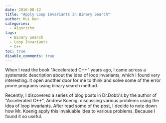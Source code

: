 ```yaml
---
date: 2016-08-12
title: "Apply Loop Invariants in Binary Search"
author: Rui Han
categories:
  - Algorithm
tags:
  - Binary Search
  - Loop Invariants
  - C++
toc: true
disable_comments: true
---
```


When I read the book "Accelerated C++" years ago, I came across a systematic
description about the idea of loop invariants, which I found very interesting.
It open another door for me to think and solve some of the error prone programs
using binary search method.

Recently, I discovered a series of blog posts in Dr.Dobb's by the author of
"Accelerated C++", Andrew Koenig, discussing various problems using the idea of
loop invariants.  After read some of the post, I decide to note down how Mr.
Koenig apply this invaluable idea to various problems. Because I found it so
useful.
